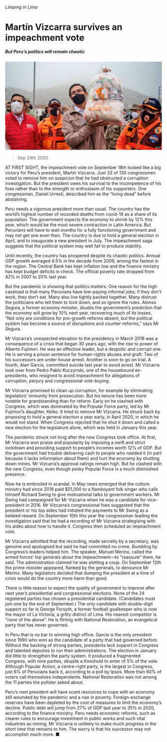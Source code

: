 ###### Limping in Lima

# Martín Vizcarra survives an impeachment vote 

##### But Peru’s politics will remain chaotic 

![image](images/20200926_AMP002_1.jpg) 

> Sep 24th 2020 

AT FIRST SIGHT, the impeachment vote on September 18th looked like a big victory for Peru’s president, Martín Vizcarra. Just 32 of 130 congressmen voted to remove him on suspicion that he had obstructed a corruption investigation. But the president owes his survival to the incompetence of his foes rather than to the strength or enthusiasm of his supporters. One congressman, Daniel Urresti, described him as the “living dead” before abstaining.

Peru needs a vigorous president more than usual. The country has the world’s highest number of recorded deaths from covid-19 as a share of its population. The government expects the economy to shrink by 12% this year, which would be the most severe contraction in Latin America. But Peruvians will have to wait months for a fully functioning government and may not get one even then. The country is due to hold a general election in April, and to inaugurate a new president in July. The impeachment saga suggests that the political system may well fail to produce stability.


Until recently, the country has prospered despite its chaotic politics. Annual GDP growth averaged 4.5% in the decade from 2009, among the fastest in the region. The Central Bank has kept inflation low and the finance ministry has kept budget deficits in check. The official poverty rate dropped from 42% in 2007 to 20% last year.

But the pandemic is showing that politics matters. One reason for the high caseload is that many Peruvians have low-paying informal jobs; if they don’t work, they don’t eat. Many also live tightly packed together. Many distrust the politicians who tell them to lock down, and so ignore the rules. Alonso Segura, a former economy minister, doubts the government’s prediction that the economy will grow by 10% next year, recovering much of its losses. “Not only are conditions for pro-growth reforms absent, but the political system has become a source of disruptions and counter-reforms,” says Mr Segura.

Mr Vizcarra’s unexpected elevation to the presidency in March 2018 was a consequence of a crisis that began 30 years ago, with the rise to power of Alberto Fujimori. He was an effective leader, but a despotic and corrupt one. He is serving a prison sentence for human-rights abuses and graft. Two of his successors are under house arrest. Another is soon to go on trial. A fourth, Alan García, committed suicide last year to avoid arrest. Mr Vizcarra took over from Pedro Pablo Kuczynski, one of the housebound ex-presidents, who resigned to avoid impeachment for allegations of corruption, perjury and congressional vote-buying.

Mr Vizcarra promised to clean up corruption, for example by eliminating legislators’ immunity from prosecution. But his tenure has been more notable for grandstanding than for reform. Early on he clashed with Congress, which was dominated by the Popular Force party, led by Mr Fujimori’s daughter, Keiko. It tried to remove Mr Vizcarra. He struck back by proposing to hold a general election a year early, in April 2020, in which he would not stand. When Congress rejected that he shut it down and called a new election for the legislature alone, which was held in January this year.

The pandemic struck not long after the new Congress took office. At first, Mr Vizcarra won praise and popularity by imposing a swift and strict lockdown and providing support to people’s incomes worth 12% of GDP. But the government had trouble delivering cash to people who needed it (in part because it lacks information about them) and hurt the economy by shutting down mines. Mr Vizcarra’s approval ratings remain high. But he clashed with the new Congress, even though pesky Popular Force is a much diminished presence.

Now he is embroiled in scandal. In May news emerged that the culture ministry had since 2018 paid $51,000 to a flamboyant folk singer who calls himself Richard Swing to give motivational talks to government workers. Mr Swing had campaigned for Mr Vizcarra when he was a candidate for vice-president in 2016. Mr Vizcarra’s congressional foes suggested that the president or his top aides had initiated the payments to Mr Swing as a belated reward. On September 10th this year the congressman leading the investigation said that he had a recording of Mr Vizcarra strategising with his aides about how to handle it. Congress then scheduled an impeachment vote. 

Mr Vizcarra admitted that the recording, made secretly by a secretary, was genuine and apologised but said he had committed no crime. Bumbling by Congress’s leaders helped him. The speaker, Manuel Merino, called the armed forces’ top generals about the impeachment—to “reassure” them, he said. The administration claimed he was plotting a coup. On September 12th the prime minister appeared, flanked by the generals, to denounce Mr Merino. Many legislators decided that dumping the president at a time of crisis would do the country more harm than good.

There is little reason to expect the quality of government to improve after next year’s presidential and congressional elections. None of the 24 registered parties has chosen a presidential candidate. (Candidates must join one by the end of September.) The only candidate with double-digit support so far is George Forsyth, a former football goalkeeper who is now the mayor of La Victoria, a gritty district of Lima. His nearest competitor is “none of the above”. He is flirting with National Restoration, an evangelical party that has never governed.

In Peru that is no bar to winning high office. García is the only president since 1990 who won as the candidate of a party that had governed before. Without the backing of strong parties, presidents lack support in Congress and talented deputies to run their administrations. The election in January did little to strengthen the party system. It produced a fragmented Congress, with nine parties, despite a threshold to enter of 5% of the vote. Although Popular Action, a centre-right party, is the largest in Congress, just 6% of Peruvians back it, according to a poll by Ipsos. More than 60% of voters call themselves independents. National Restoration was not among the 11 parties the pollster asked about.

Peru’s next president will have scant resources to cope with an economy still wounded by the pandemic and a rise in poverty. Foreign-exchange reserves have been depleted by the cost of measures to limit the economy’s decline. Public debt will jump from 27% of GDP last year to 35% in 2020, according to the finance ministry. Peru needs economic reforms, such as clearer rules to encourage investment in public works and such vital industries as mining. Mr Vizcarra is unlikely to make much progress in the short time that remains to him. The worry is that his successor may not accomplish much more. ■


